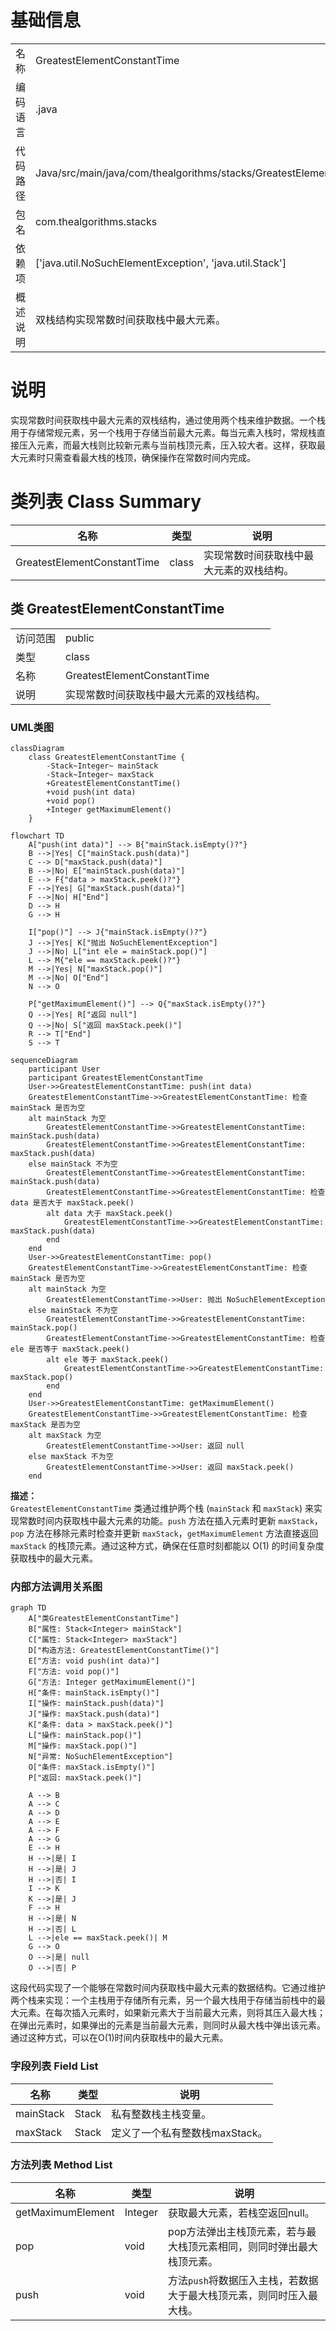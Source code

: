 # 基础信息

|      |      |
|------|------|
| 名称 | GreatestElementConstantTime |
| 编码语言 | .java |
| 代码路径 | Java/src/main/java/com/thealgorithms/stacks/GreatestElementConstantTime.java |
| 包名 | com.thealgorithms.stacks |
| 依赖项 | ['java.util.NoSuchElementException', 'java.util.Stack'] |
| 概述说明 | 双栈结构实现常数时间获取栈中最大元素。 |

# 说明

实现常数时间获取栈中最大元素的双栈结构，通过使用两个栈来维护数据。一个栈用于存储常规元素，另一个栈用于存储当前最大元素。每当元素入栈时，常规栈直接压入元素，而最大栈则比较新元素与当前栈顶元素，压入较大者。这样，获取最大元素时只需查看最大栈的栈顶，确保操作在常数时间内完成。

# 类列表 Class Summary

| 名称   | 类型  | 说明 |
|-------|------|-------------|
| GreatestElementConstantTime | class | 实现常数时间获取栈中最大元素的双栈结构。 |



## 类 GreatestElementConstantTime

|      |      |
|------|------|
| 访问范围 | public |
| 类型 | class |
| 名称 | GreatestElementConstantTime |
| 说明 | 实现常数时间获取栈中最大元素的双栈结构。 |


### UML类图

```mermaid
classDiagram
    class GreatestElementConstantTime {
        -Stack~Integer~ mainStack
        -Stack~Integer~ maxStack
        +GreatestElementConstantTime()
        +void push(int data)
        +void pop()
        +Integer getMaximumElement()
    }
```

```mermaid
flowchart TD
    A["push(int data)"] --> B{"mainStack.isEmpty()?"}
    B -->|Yes| C["mainStack.push(data)"]
    C --> D["maxStack.push(data)"]
    B -->|No| E["mainStack.push(data)"]
    E --> F{"data > maxStack.peek()?"}
    F -->|Yes| G["maxStack.push(data)"]
    F -->|No| H["End"]
    D --> H
    G --> H

    I["pop()"] --> J{"mainStack.isEmpty()?"}
    J -->|Yes| K["抛出 NoSuchElementException"]
    J -->|No| L["int ele = mainStack.pop()"]
    L --> M{"ele == maxStack.peek()?"}
    M -->|Yes| N["maxStack.pop()"]
    M -->|No| O["End"]
    N --> O

    P["getMaximumElement()"] --> Q{"maxStack.isEmpty()?"}
    Q -->|Yes| R["返回 null"]
    Q -->|No| S["返回 maxStack.peek()"]
    R --> T["End"]
    S --> T
```

```mermaid
sequenceDiagram
    participant User
    participant GreatestElementConstantTime
    User->>GreatestElementConstantTime: push(int data)
    GreatestElementConstantTime->>GreatestElementConstantTime: 检查 mainStack 是否为空
    alt mainStack 为空
        GreatestElementConstantTime->>GreatestElementConstantTime: mainStack.push(data)
        GreatestElementConstantTime->>GreatestElementConstantTime: maxStack.push(data)
    else mainStack 不为空
        GreatestElementConstantTime->>GreatestElementConstantTime: mainStack.push(data)
        GreatestElementConstantTime->>GreatestElementConstantTime: 检查 data 是否大于 maxStack.peek()
        alt data 大于 maxStack.peek()
            GreatestElementConstantTime->>GreatestElementConstantTime: maxStack.push(data)
        end
    end
    User->>GreatestElementConstantTime: pop()
    GreatestElementConstantTime->>GreatestElementConstantTime: 检查 mainStack 是否为空
    alt mainStack 为空
        GreatestElementConstantTime->>User: 抛出 NoSuchElementException
    else mainStack 不为空
        GreatestElementConstantTime->>GreatestElementConstantTime: mainStack.pop()
        GreatestElementConstantTime->>GreatestElementConstantTime: 检查 ele 是否等于 maxStack.peek()
        alt ele 等于 maxStack.peek()
            GreatestElementConstantTime->>GreatestElementConstantTime: maxStack.pop()
        end
    end
    User->>GreatestElementConstantTime: getMaximumElement()
    GreatestElementConstantTime->>GreatestElementConstantTime: 检查 maxStack 是否为空
    alt maxStack 为空
        GreatestElementConstantTime->>User: 返回 null
    else maxStack 不为空
        GreatestElementConstantTime->>User: 返回 maxStack.peek()
    end
```

**描述：**  
`GreatestElementConstantTime` 类通过维护两个栈 (`mainStack` 和 `maxStack`) 来实现常数时间内获取栈中最大元素的功能。`push` 方法在插入元素时更新 `maxStack`，`pop` 方法在移除元素时检查并更新 `maxStack`，`getMaximumElement` 方法直接返回 `maxStack` 的栈顶元素。通过这种方式，确保在任意时刻都能以 O(1) 的时间复杂度获取栈中的最大元素。


### 内部方法调用关系图

```mermaid
graph TD
    A["类GreatestElementConstantTime"]
    B["属性: Stack<Integer> mainStack"]
    C["属性: Stack<Integer> maxStack"]
    D["构造方法: GreatestElementConstantTime()"]
    E["方法: void push(int data)"]
    F["方法: void pop()"]
    G["方法: Integer getMaximumElement()"]
    H["条件: mainStack.isEmpty()"]
    I["操作: mainStack.push(data)"]
    J["操作: maxStack.push(data)"]
    K["条件: data > maxStack.peek()"]
    L["操作: mainStack.pop()"]
    M["操作: maxStack.pop()"]
    N["异常: NoSuchElementException"]
    O["条件: maxStack.isEmpty()"]
    P["返回: maxStack.peek()"]

    A --> B
    A --> C
    A --> D
    A --> E
    A --> F
    A --> G
    E --> H
    H -->|是| I
    H -->|是| J
    H -->|否| I
    I --> K
    K -->|是| J
    F --> H
    H -->|是| N
    H -->|否| L
    L -->|ele == maxStack.peek()| M
    G --> O
    O -->|是| null
    O -->|否| P
```

这段代码实现了一个能够在常数时间内获取栈中最大元素的数据结构。它通过维护两个栈来实现：一个主栈用于存储所有元素，另一个最大栈用于存储当前栈中的最大元素。在每次插入元素时，如果新元素大于当前最大元素，则将其压入最大栈；在弹出元素时，如果弹出的元素是当前最大元素，则同时从最大栈中弹出该元素。通过这种方式，可以在O(1)时间内获取栈中的最大元素。

### 字段列表 Field List

| 名称  | 类型  | 说明 |
|-------|-------|------|
| mainStack | Stack<Integer> | 私有整数栈主栈变量。 |
| maxStack | Stack<Integer> | 定义了一个私有整数栈maxStack。 |

### 方法列表 Method List

| 名称  | 类型  | 说明 |
|-------|-------|------|
| getMaximumElement | Integer | 获取最大元素，若栈空返回null。 |
| pop | void | pop方法弹出主栈顶元素，若与最大栈顶元素相同，则同时弹出最大栈顶元素。 |
| push | void | 方法`push`将数据压入主栈，若数据大于最大栈顶元素，则同时压入最大栈。 |




